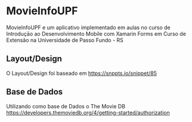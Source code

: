 # MovieInfoUPF
MovieInfoUPF e um aplicativo implementado em aulas no curso de Introduçāo ao Desenvolvimento Mobile com Xamarin Forms em Curso de Extensão na Universidade de Passo Fundo - RS

## Layout/Design
O Layout/Design foi baseado em https://snppts.io/snippet/85

## Base de Dados
Utilizando como base de Dados o The Movie DB https://developers.themoviedb.org/4/getting-started/authorization
